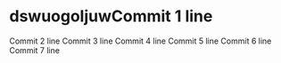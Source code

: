 # dswuogoljuwCommit 1 line
Commit 2 line
Commit 3 line
Commit 4 line
Commit 5 line
Commit 6 line
Commit 7 line

